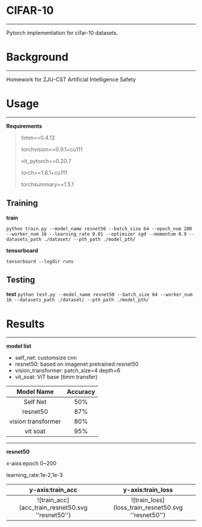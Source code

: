 # CIFAR-10 #
---
Pytorch implementation for cifar-10 datasets.
# Background #
---
Homework for ZJU-CST Artificial Intelligence Safety
# Usage #
---
**Requirements**
> timm==0.4.12
> 
> torchvision==0.9.1+cu111
> 
> vit_pytorch==0.20.7
> 
> torch==1.8.1+cu111
> 
> torchsummary==1.5.1
## Training ##
**train**

`python train.py --model_name resnet50 --batch_size 64 --epoch_num 200 --worker_num 16 --learning_rate 0.01 --optimizer sgd --momentum 0.9 --datasets_path ./dataset/ --pth_path ./model_pth/`

**tensorboard**
    
`tensorboard --logdir runs`
 
## Testing ##
**test**
`python test.py --model_name resnet50 --batch_size 64 --worker_num 16 --datasets_path ./dataset/ --pth_path ./model_pth/`
# Results #
---
**model list**

- self_net: customsize cnn
- resnet50: based on imagenet pretrained resnet50
- vision_transformer: patch_size=4 depth=6
- vit_soat: ViT base (timm transfer)

|  Model Name   | Accuracy  |
|:----:|:----:|
| Self Net  | 50% |
| resnet50  | 87% |
| vision transformer| 80% |
| vit soat	| 95% |
---

**resnet50**

x-aixs:epoch 0~200 

learning_rate:1e-2,1e-3

|  y-axis:train_acc   | y-axis:train_loss  |
|:----:|:----:|
| ![train_acc](acc_train_resnet50.svg ''resnet50'')| ![train_loss](loss_train_resnet50.svg ''resnet50'') |



